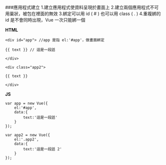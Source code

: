 ###應用程式建立
1.建立應用程式使資料呈現於畫面上
2.建立兩個應用程式不可用巢狀，被包在裡面的無效
3.綁定可以用 id ( # ) 也可以用 class ( . )
4.重複綁的 id 是不會同時出現，Vue 一次只能綁一個

**HTML**
```
<div id="app"> //app 是指 el:'#app'，做畫面綁定

{{ text }} // 這是一段話

</div>

<div class="app2">

{{ text }}

</div>
```

**JS**
```
var app = new Vue({
    el:'#app',
    data:{
        text:'這是一段話'
    }
});

var app2 = new Vue({
    el:'.app2',
    data:{
        text:'這是一段話 2'
    }
});
```